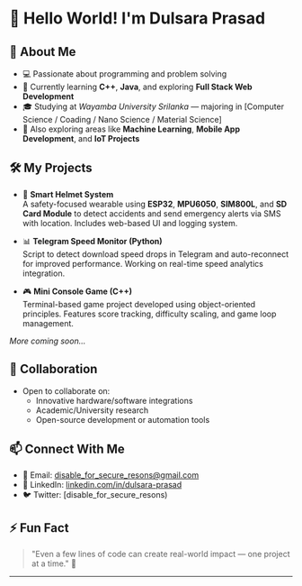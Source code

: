 # 👋 Hello World! I'm Dulsara Prasad

## 🚀 About Me
- 💻 Passionate about programming and problem solving  
- 🌱 Currently learning **C++**, **Java**, and exploring **Full Stack Web Development**  
- 🎓 Studying at *Wayamba University Srilanka* — majoring in [Computer Science / Coading / Nano Science / Material Science]  
- 🧠 Also exploring areas like **Machine Learning**, **Mobile App Development**, and **IoT Projects**

## 🛠️ My Projects
- 🎯 **Smart Helmet System**  
  A safety-focused wearable using **ESP32**, **MPU6050**, **SIM800L**, and **SD Card Module** to detect accidents and send emergency alerts via SMS with location. Includes web-based UI and logging system.  

- 📊 **Telegram Speed Monitor (Python)**  
  Script to detect download speed drops in Telegram and auto-reconnect for improved performance. Working on real-time speed analytics integration.  

- 🎮 **Mini Console Game (C++)**  
  Terminal-based game project developed using object-oriented principles. Features score tracking, difficulty scaling, and game loop management.

*More coming soon…*

## 🤝 Collaboration
- Open to collaborate on:
  - Innovative hardware/software integrations
  - Academic/University research
  - Open-source development or automation tools

## 📫 Connect With Me
- 📧 Email: disable_for_secure_resons@gmail.com  
- 💼 LinkedIn: [linkedin.com/in/dulsara-prasad](linkedin.com/in/dulsara-prasad-b63145371)  
- 🐦 Twitter: [disable_for_secure_resons) 
## ⚡ Fun Fact
> "Even a few lines of code can create real-world impact — one project at a time." 🚀

---

<!---
Dulsara424/Dulsara424 is a ✨ special ✨ repository because its `README.md` (this file) appears on your GitHub profile.
You can click the Preview link to take a look at your changes.
--->

